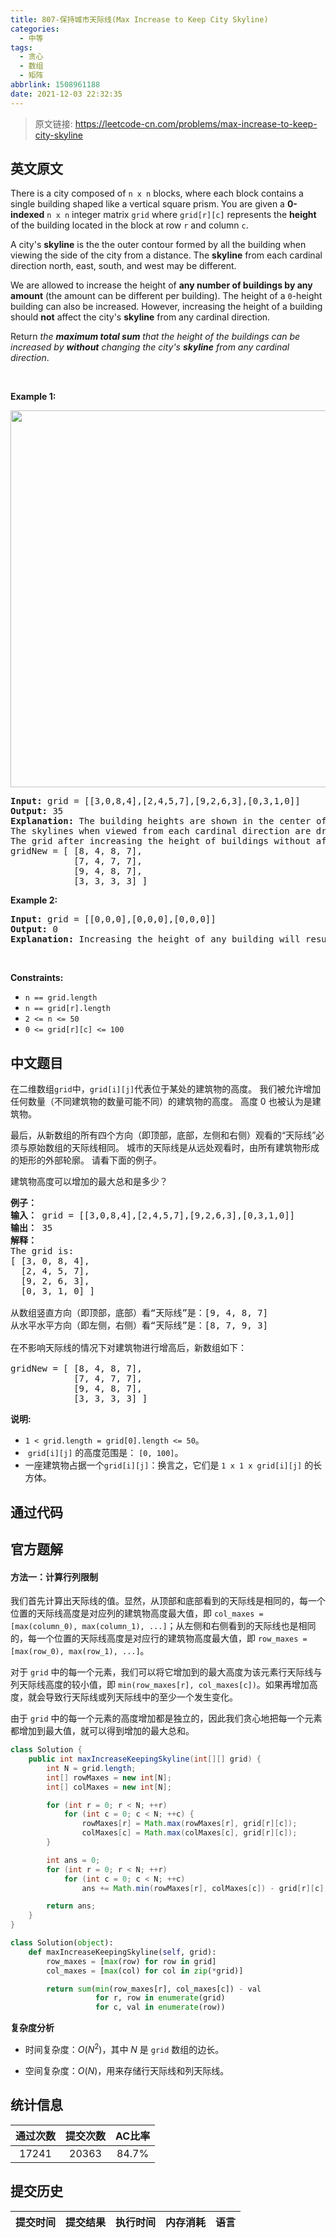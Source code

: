 ```yaml
---
title: 807-保持城市天际线(Max Increase to Keep City Skyline)
categories:
  - 中等
tags:
  - 贪心
  - 数组
  - 矩阵
abbrlink: 1508961188
date: 2021-12-03 22:32:35
---
```


> 原文链接: https://leetcode-cn.com/problems/max-increase-to-keep-city-skyline


## 英文原文
<div><p>There is a city composed of <code>n x n</code> blocks, where each block contains a single building shaped like a vertical square prism. You are given a <strong>0-indexed</strong> <code>n x n</code> integer matrix <code>grid</code> where <code>grid[r][c]</code> represents the <strong>height</strong> of the building located in the block at row <code>r</code> and column <code>c</code>.</p>

<p>A city&#39;s <strong>skyline</strong> is the the outer contour formed by all the building when viewing the side of the city from a distance. The <strong>skyline</strong> from each cardinal direction north, east, south, and west may be different.</p>

<p>We are allowed to increase the height of <strong>any number of buildings by any amount</strong> (the amount can be different per building). The height of a <code>0</code>-height building can also be increased. However, increasing the height of a building should <strong>not</strong> affect the city&#39;s <strong>skyline</strong> from any cardinal direction.</p>

<p>Return <em>the <strong>maximum total sum</strong> that the height of the buildings can be increased by <strong>without</strong> changing the city&#39;s <strong>skyline</strong> from any cardinal direction</em>.</p>

<p>&nbsp;</p>
<p><strong>Example 1:</strong></p>
<img alt="" src="https://assets.leetcode.com/uploads/2021/06/21/807-ex1.png" style="width: 700px; height: 603px;" />
<pre>
<strong>Input:</strong> grid = [[3,0,8,4],[2,4,5,7],[9,2,6,3],[0,3,1,0]]
<strong>Output:</strong> 35
<strong>Explanation:</strong> The building heights are shown in the center of the above image.
The skylines when viewed from each cardinal direction are drawn in red.
The grid after increasing the height of buildings without affecting skylines is:
gridNew = [ [8, 4, 8, 7],
            [7, 4, 7, 7],
            [9, 4, 8, 7],
            [3, 3, 3, 3] ]
</pre>

<p><strong>Example 2:</strong></p>

<pre>
<strong>Input:</strong> grid = [[0,0,0],[0,0,0],[0,0,0]]
<strong>Output:</strong> 0
<strong>Explanation:</strong> Increasing the height of any building will result in the skyline changing.
</pre>

<p>&nbsp;</p>
<p><strong>Constraints:</strong></p>

<ul>
	<li><code>n == grid.length</code></li>
	<li><code>n == grid[r].length</code></li>
	<li><code>2 &lt;= n &lt;= 50</code></li>
	<li><code>0 &lt;= grid[r][c] &lt;= 100</code></li>
</ul>
</div>

## 中文题目
<div><p>在二维数组<code>grid</code>中，<code>grid[i][j]</code>代表位于某处的建筑物的高度。 我们被允许增加任何数量（不同建筑物的数量可能不同）的建筑物的高度。 高度 0 也被认为是建筑物。</p>

<p>最后，从新数组的所有四个方向（即顶部，底部，左侧和右侧）观看的&ldquo;天际线&rdquo;必须与原始数组的天际线相同。 城市的天际线是从远处观看时，由所有建筑物形成的矩形的外部轮廓。 请看下面的例子。</p>

<p>建筑物高度可以增加的最大总和是多少？</p>

<pre>
<strong>例子：</strong>
<strong>输入：</strong> grid = [[3,0,8,4],[2,4,5,7],[9,2,6,3],[0,3,1,0]]
<strong>输出：</strong> 35
<strong>解释：</strong> 
The grid is:
[ [3, 0, 8, 4], 
  [2, 4, 5, 7],
  [9, 2, 6, 3],
  [0, 3, 1, 0] ]

从数组竖直方向（即顶部，底部）看&ldquo;天际线&rdquo;是：[9, 4, 8, 7]
从水平水平方向（即左侧，右侧）看&ldquo;天际线&rdquo;是：[8, 7, 9, 3]

在不影响天际线的情况下对建筑物进行增高后，新数组如下：

gridNew = [ [8, 4, 8, 7],
            [7, 4, 7, 7],
            [9, 4, 8, 7],
            [3, 3, 3, 3] ]
</pre>

<p><strong>说明: </strong></p>

<ul>
	<li><code>1 &lt; grid.length = grid[0].length &lt;= 50</code>。</li>
	<li>&nbsp;<code>grid[i][j]</code> 的高度范围是： <code>[0, 100]</code>。</li>
	<li>一座建筑物占据一个<code>grid[i][j]</code>：换言之，它们是 <code>1 x 1 x grid[i][j]</code> 的长方体。</li>
</ul>
</div>

## 通过代码
<RecoDemo>
</RecoDemo>


## 官方题解
#### 方法一：计算行列限制

我们首先计算出天际线的值。显然，从顶部和底部看到的天际线是相同的，每一个位置的天际线高度是对应列的建筑物高度最大值，即 `col_maxes = [max(column_0), max(column_1), ...]`；从左侧和右侧看到的天际线也是相同的，每一个位置的天际线高度是对应行的建筑物高度最大值，即 `row_maxes = [max(row_0), max(row_1), ...]`。

对于 `grid` 中的每一个元素，我们可以将它增加到的最大高度为该元素行天际线与列天际线高度的较小值，即 `min(row_maxes[r], col_maxes[c])`。如果再增加高度，就会导致行天际线或列天际线中的至少一个发生变化。

由于 `grid` 中的每一个元素的高度增加都是独立的，因此我们贪心地把每一个元素都增加到最大值，就可以得到增加的最大总和。

```Java [sol1]
class Solution {
    public int maxIncreaseKeepingSkyline(int[][] grid) {
        int N = grid.length;
        int[] rowMaxes = new int[N];
        int[] colMaxes = new int[N];

        for (int r = 0; r < N; ++r)
            for (int c = 0; c < N; ++c) {
                rowMaxes[r] = Math.max(rowMaxes[r], grid[r][c]);
                colMaxes[c] = Math.max(colMaxes[c], grid[r][c]);
        }

        int ans = 0;
        for (int r = 0; r < N; ++r)
            for (int c = 0; c < N; ++c)
                ans += Math.min(rowMaxes[r], colMaxes[c]) - grid[r][c];

        return ans;
    }
}
```

```Python [sol1]
class Solution(object):
    def maxIncreaseKeepingSkyline(self, grid):
        row_maxes = [max(row) for row in grid]
        col_maxes = [max(col) for col in zip(*grid)]

        return sum(min(row_maxes[r], col_maxes[c]) - val
                   for r, row in enumerate(grid)
                   for c, val in enumerate(row))
```

**复杂度分析**

* 时间复杂度：$O(N^2)$，其中 $N$ 是 `grid` 数组的边长。

* 空间复杂度：$O(N)$，用来存储行天际线和列天际线。

## 统计信息
| 通过次数 | 提交次数 | AC比率 |
| :------: | :------: | :------: |
|    17241    |    20363    |   84.7%   |

## 提交历史
| 提交时间 | 提交结果 | 执行时间 |  内存消耗  | 语言 |
| :------: | :------: | :------: | :--------: | :--------: |
